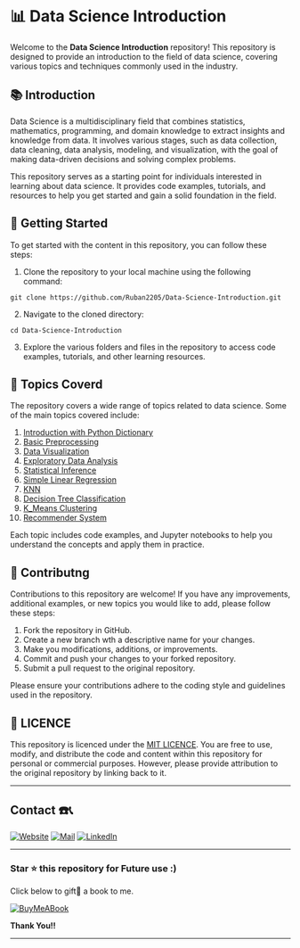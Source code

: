 # 📊 Data Science Introduction

Welcome to the **Data Science Introduction** repository! This repository is designed to provide an introduction to the field of data science, covering various topics and techniques commonly used in the industry. 

## 📚 Introduction 

Data Science is a multidisciplinary field that combines statistics, mathematics, programming, and domain knowledge to extract insights and knowledge from data. It involves various stages, such as data collection, data cleaning, data analysis, modeling, and visualization, with the goal of making data-driven decisions and solving complex problems. 

This repository serves as a starting point for individuals interested in learning about data science. It provides code examples, tutorials, and resources to help you get started and gain a solid foundation in the field. 

## 🚀 Getting Started 

To get started with the content in this repository, you can follow these steps: 

1. Clone the repository to your local machine using the following command: 
```
git clone https://github.com/Ruban2205/Data-Science-Introduction.git
```

2. Navigate to the cloned directory: 
```
cd Data-Science-Introduction
```

3. Explore the various folders and files in the repository to access code examples, tutorials, and other learning resources. 

## 📝 Topics Coverd

The repository covers a wide range of topics related to data science. Some of the main topics covered include: 

1) [Introduction with Python Dictionary](/01_Python_Dictionary_Datasets.ipynb)
2) [Basic Preprocessing](/02_Basic_Preprocessing.ipynb)
3) [Data Visualization](/03_Data_Visualization.ipynb)
4) [Exploratory Data Analysis](/04_Exploratory_Data_Analysis.ipynb)
5) [Statistical Inference](/05_Statistical_Inference.ipynb)
6) [Simple Linear Regression](/06_Simple_Linear_Regression.ipynb)
7) [KNN](/07_KNN.ipynb)
8) [Decision Tree Classification](/08_Decision_Tree_Classification.ipynb)
9) [K_Means Clustering](/09_K_Means_Clustering.ipynb)
10) [Recommender System](/10_Recommender_Systems.ipynb)

Each topic includes code examples, and Jupyter notebooks to help you understand the concepts and apply them in practice.

## 🙌 Contributng 

Contributions to this repository are welcome! If you have any improvements, additional examples, or new topics you would like to add, please follow these steps:

1. Fork the repository in GitHub. 
2. Create a new branch wth a descriptive name for your changes. 
3. Make you modifications, additions, or improvements. 
4. Commit and push your changes to your forked repository. 
5. Submit a pull request to the original repository. 

Please ensure your contributions adhere to the coding style and guidelines used in the repository. 

## 📃 LICENCE 

This repository is licenced under the [MIT LICENCE](/LICENCE). You are free to use, modify, and distribute the code and content within this repository for personal or commercial purposes. However, please provide attribution to the original repository by linking back to it.

<hr/>

## Contact ☎️📞

[![Website](https://img.shields.io/badge/website-000000?style=for-the-badge&logo=About.me&logoColor=white)](https://rubangino.in/)
[![Mail](https://img.shields.io/badge/Email-D14836?style=for-the-badge&logo=gmail&logoColor=white)](mailto:info@rubangino.in)
[![LinkedIn](https://img.shields.io/badge/LinkedIn-0077B5?style=for-the-badge&logo=linkedin&logoColor=white)](https://www.linkedin.com/in/ruban-gino-singh/)

<hr/>

### Star ⭐ this repository for Future use :)

Click below to gift🎁 a book to me.

[![BuyMeABook](https://img.shields.io/badge/Buy%20Me%20a%20Book-ffdd00?style=for-the-badge&logo=buy-me-a-book&logoColor=black)
](https://bit.ly/3M5jxLd)

**Thank You!!**

<hr/>

